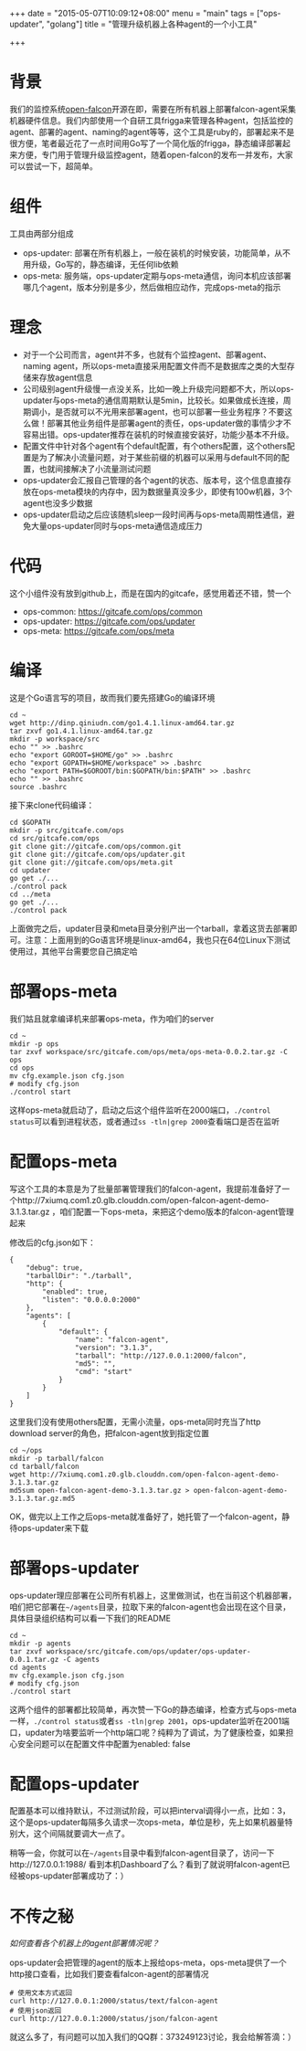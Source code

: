 +++
date = "2015-05-07T10:09:12+08:00"
menu = "main"
tags = ["ops-updater", "golang"]
title = "管理升级机器上各种agent的一个小工具"

+++

# 背景

我们的监控系统[open-falcon](https://github.com/open-falcon)开源在即，需要在所有机器上部署falcon-agent采集机器硬件信息。我们内部使用一个自研工具frigga来管理各种agent，包括监控的agent、部署的agent、naming的agent等等，这个工具是ruby的，部署起来不是很方便，笔者最近花了一点时间用Go写了一个简化版的frigga，静态编译部署起来方便，专门用于管理升级监控agent，随着open-falcon的发布一并发布，大家可以尝试一下，超简单。

# 组件

工具由两部分组成

- ops-updater: 部署在所有机器上，一般在装机的时候安装，功能简单，从不用升级，Go写的，静态编译，无任何lib依赖
- ops-meta: 服务端，ops-updater定期与ops-meta通信，询问本机应该部署哪几个agent，版本分别是多少，然后做相应动作，完成ops-meta的指示

# 理念

- 对于一个公司而言，agent并不多，也就有个监控agent、部署agent、naming agent，所以ops-meta直接采用配置文件而不是数据库之类的大型存储来存放agent信息
- 公司级别agent升级慢一点没关系，比如一晚上升级完问题都不大，所以ops-updater与ops-meta的通信周期默认是5min，比较长。如果做成长连接，周期调小，是否就可以不光用来部署agent，也可以部署一些业务程序？不要这么做！部署其他业务组件是部署agent的责任，ops-updater做的事情少才不容易出错。ops-updater推荐在装机的时候直接安装好，功能少基本不升级。
- 配置文件中针对各个agent有个default配置，有个others配置，这个others配置是为了解决小流量问题，对于某些前缀的机器可以采用与default不同的配置，也就间接解决了小流量测试问题
- ops-updater会汇报自己管理的各个agent的状态、版本号，这个信息直接存放在ops-meta模块的内存中，因为数据量真没多少，即使有100w机器，3个agent也没多少数据
- ops-updater启动之后应该随机sleep一段时间再与ops-meta周期性通信，避免大量ops-updater同时与ops-meta通信造成压力

# 代码

这个小组件没有放到github上，而是在国内的gitcafe，感觉用着还不错，赞一个

- ops-common: https://gitcafe.com/ops/common
- ops-updater: https://gitcafe.com/ops/updater
- ops-meta: https://gitcafe.com/ops/meta

# 编译

这是个Go语言写的项目，故而我们要先搭建Go的编译环境

```
cd ~
wget http://dinp.qiniudn.com/go1.4.1.linux-amd64.tar.gz
tar zxvf go1.4.1.linux-amd64.tar.gz
mkdir -p workspace/src
echo "" >> .bashrc
echo "export GOROOT=$HOME/go" >> .bashrc
echo "export GOPATH=$HOME/workspace" >> .bashrc
echo "export PATH=$GOROOT/bin:$GOPATH/bin:$PATH" >> .bashrc
echo "" >> .bashrc
source .bashrc
```

接下来clone代码编译：

```
cd $GOPATH
mkdir -p src/gitcafe.com/ops
cd src/gitcafe.com/ops
git clone git://gitcafe.com/ops/common.git
git clone git://gitcafe.com/ops/updater.git
git clone git://gitcafe.com/ops/meta.git
cd updater
go get ./...
./control pack
cd ../meta
go get ./...
./control pack
```

上面做完之后，updater目录和meta目录分别产出一个tarball，拿着这货去部署即可。注意：上面用到的Go语言环境是linux-amd64，我也只在64位Linux下测试使用过，其他平台需要您自己搞定哈

# 部署ops-meta

我们姑且就拿编译机来部署ops-meta，作为咱们的server

```
cd ~
mkdir -p ops
tar zxvf workspace/src/gitcafe.com/ops/meta/ops-meta-0.0.2.tar.gz -C ops
cd ops
mv cfg.example.json cfg.json
# modify cfg.json
./control start
```

这样ops-meta就启动了，启动之后这个组件监听在2000端口，`./control status`可以看到进程状态，或者通过`ss -tln|grep 2000`查看端口是否在监听

# 配置ops-meta

写这个工具的本意是为了批量部署管理我们的falcon-agent，我提前准备好了一个http://7xiumq.com1.z0.glb.clouddn.com/open-falcon-agent-demo-3.1.3.tar.gz ，咱们配置一下ops-meta，来把这个demo版本的falcon-agent管理起来

修改后的cfg.json如下：

```
{
    "debug": true,
    "tarballDir": "./tarball",
    "http": {
        "enabled": true,
        "listen": "0.0.0.0:2000"
    },
    "agents": [
        {
            "default": {
                "name": "falcon-agent",
                "version": "3.1.3",
                "tarball": "http://127.0.0.1:2000/falcon",
                "md5": "",
                "cmd": "start"
            }
        }
    ]
}
```

这里我们没有使用others配置，无需小流量，ops-meta同时充当了http download server的角色，把falcon-agent放到指定位置

```
cd ~/ops
mkdir -p tarball/falcon
cd tarball/falcon
wget http://7xiumq.com1.z0.glb.clouddn.com/open-falcon-agent-demo-3.1.3.tar.gz
md5sum open-falcon-agent-demo-3.1.3.tar.gz > open-falcon-agent-demo-3.1.3.tar.gz.md5
```

OK，做完以上工作之后ops-meta就准备好了，她托管了一个falcon-agent，静待ops-updater来下载

# 部署ops-updater

ops-updater理应部署在公司所有机器上，这里做测试，也在当前这个机器部署，咱们把它部署在`~/agents`目录，拉取下来的falcon-agent也会出现在这个目录，具体目录组织结构可以看一下我们的README

```
cd ~
mkdir -p agents
tar zxvf workspace/src/gitcafe.com/ops/updater/ops-updater-0.0.1.tar.gz -C agents
cd agents
mv cfg.example.json cfg.json
# modify cfg.json
./control start
```

这两个组件的部署都比较简单，再次赞一下Go的静态编译，检查方式与ops-meta一样，`./control status`或者`ss -tln|grep 2001`，ops-updater监听在2001端口，updater为啥要监听一个http端口呢？纯粹为了调试，为了健康检查，如果担心安全问题可以在配置文件中配置为enabled: false

# 配置ops-updater

配置基本可以维持默认，不过测试阶段，可以把interval调得小一点，比如：3，这个是ops-updater每隔多久请求一次ops-meta，单位是秒，先上如果机器量特别大，这个间隔就要调大一点了。

稍等一会，你就可以在`~/agents`目录中看到falcon-agent目录了，访问一下http://127.0.0.1:1988/ 看到本机Dashboard了么？看到了就说明falcon-agent已经被ops-updater部署成功了：）

# 不传之秘

*如何查看各个机器上的agent部署情况呢？*

ops-updater会把管理的agent的版本上报给ops-meta，ops-meta提供了一个http接口查看，比如我们要查看falcon-agent的部署情况

```
# 使用文本方式返回
curl http://127.0.0.1:2000/status/text/falcon-agent
# 使用json返回
curl http://127.0.0.1:2000/status/json/falcon-agent
```

就这么多了，有问题可以加入我们的QQ群：373249123讨论，我会给解答滴：）
